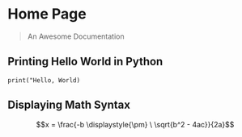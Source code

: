 # Home Page

> An Awesome Documentation

## Printing Hello World in Python

``` test
print("Hello, World) 
```

## Displaying Math Syntax
<!-- Quadratic Equation -->
$$x = \frac{-b \displaystyle{\pm} \ \sqrt{b^2 - 4ac}}{2a}$$
